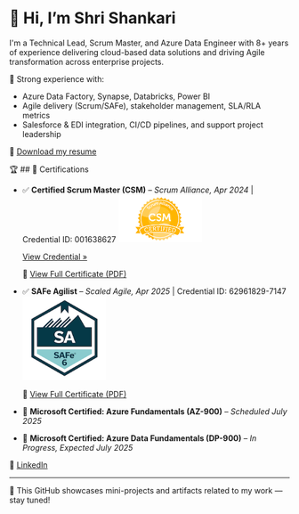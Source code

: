 # 👋 Hi, I’m Shri Shankari

I'm a Technical Lead, Scrum Master, and Azure Data Engineer with 8+ years of experience delivering cloud-based data solutions and driving Agile transformation across enterprise projects.

🔹 Strong experience with:
- Azure Data Factory, Synapse, Databricks, Power BI
- Agile delivery (Scrum/SAFe), stakeholder management, SLA/RLA metrics
- Salesforce & EDI integration, CI/CD pipelines, and support project leadership

📄 [Download my resume](https://github.com/shrishankari/resume/blob/main/Shri_Shankari_Resume_June2025.pdf)

🏆 ## 🧾 Certifications

  - ✅ **Certified Scrum Master (CSM)** – *Scrum Alliance, Apr 2024* | Credential ID: 001638627
    <img src="https://github.com/shrishankari/certifications/blob/main/csm%20badge.png" alt="CSM Badge" width="150"/>

    [View Credential »](https://bcert.me/bc/html/show-badge.html?b=jsihwigz)

    📄 [View Full Certificate (PDF)](https://github.com/shrishankari/certifications/blob/main/Shri%20Shankari-ScrumAlliance_CSM_Certificate.pdf)
    
  - ✅ **SAFe Agilist** – *Scaled Agile, Apr 2025* | Credential ID: 62961829-7147
    <img src="https://github.com/shrishankari/certifications/blob/main/certified-safe-6-agilist.png" alt="SAFe Badge" width="150"/>

    📄 [View Full Certificate (PDF)](https://github.com/shrishankari/certifications/blob/main/SAFE6_certificate.pdf)
  
  - 🎯 **Microsoft Certified: Azure Fundamentals (AZ-900)** – *Scheduled July 2025*
  
  - 🎯 **Microsoft Certified: Azure Data Fundamentals (DP-900)** – *In Progress, Expected July 2025*

🔗 [LinkedIn](https://www.linkedin.com/in/shankari95)

---

🌟 This GitHub showcases mini-projects and artifacts related to my work — stay tuned!
